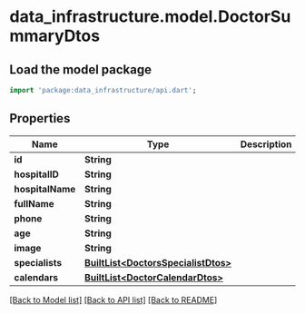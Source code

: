 # data_infrastructure.model.DoctorSummaryDtos

## Load the model package
```dart
import 'package:data_infrastructure/api.dart';
```

## Properties
Name | Type | Description | Notes
------------ | ------------- | ------------- | -------------
**id** | **String** |  | [optional] 
**hospitalID** | **String** |  | [optional] 
**hospitalName** | **String** |  | [optional] 
**fullName** | **String** |  | [optional] 
**phone** | **String** |  | [optional] 
**age** | **String** |  | [optional] 
**image** | **String** |  | [optional] 
**specialists** | [**BuiltList&lt;DoctorsSpecialistDtos&gt;**](DoctorsSpecialistDtos.md) |  | [optional] 
**calendars** | [**BuiltList&lt;DoctorCalendarDtos&gt;**](DoctorCalendarDtos.md) |  | [optional] 

[[Back to Model list]](../README.md#documentation-for-models) [[Back to API list]](../README.md#documentation-for-api-endpoints) [[Back to README]](../README.md)


